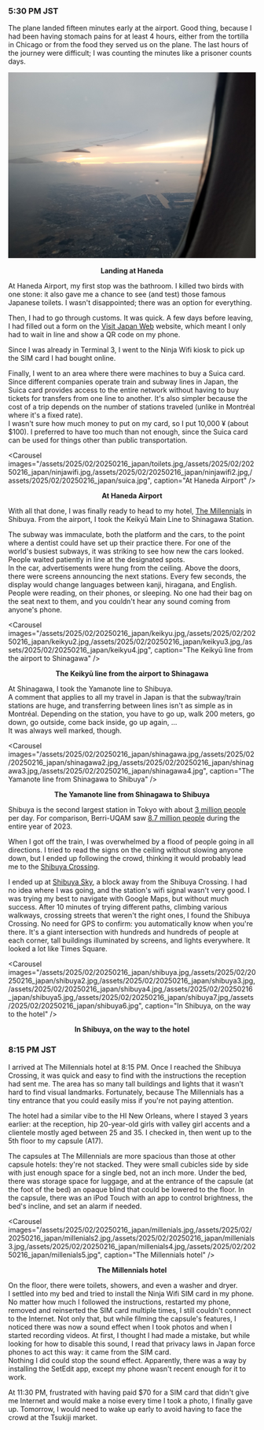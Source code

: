 ### 5:30 PM JST
The plane landed fifteen minutes early at the airport. Good thing, because I had been having stomach pains for at least 4 hours, either from the tortilla in Chicago or from the food they served us on the plane. The last hours of the journey were difficult; I was counting the minutes like a prisoner counts days.

![Landing at Haneda](/assets/2025/02/20250216_japan/landing.jpg)
<p align="center"><b>Landing at Haneda</b></p>

At Haneda Airport, my first stop was the bathroom. I killed two birds with one stone: it also gave me a chance to see (and test) those famous Japanese toilets. I wasn't disappointed; there was an option for everything.

Then, I had to go through customs. It was quick. A few days before leaving, I had filled out a form on the [Visit Japan Web](https://services.digital.go.jp/en/visit-japan-web/) website, which meant I only had to wait in line and show a QR code on my phone.

Since I was already in Terminal 3, I went to the Ninja Wifi kiosk to pick up the SIM card I had bought online.

Finally, I went to an area where there were machines to buy a Suica card. Since different companies operate train and subway lines in Japan, the Suica card provides access to the entire network without having to buy tickets for transfers from one line to another. It's also simpler because the cost of a trip depends on the number of stations traveled (unlike in Montréal where it's a fixed rate).  
I wasn't sure how much money to put on my card, so I put 10,000 ¥ (about $100). I preferred to have too much than not enough, since the Suica card can be used for things other than public transportation.

<Carousel
    images="/assets/2025/02/20250216_japan/toilets.jpg,/assets/2025/02/20250216_japan/ninjawifi.jpg,/assets/2025/02/20250216_japan/ninjawifi2.jpg,/assets/2025/02/20250216_japan/suica.jpg",
    caption="At Haneda Airport"
/>
<p align="center"><b>At Haneda Airport</b></p>

With all that done, I was finally ready to head to my hotel, [The Millennials](https://maps.app.goo.gl/iVtLg68rEfrY6paT8) in Shibuya. From the airport, I took the Keikyū Main Line to Shinagawa Station.

The subway was immaculate, both the platform and the cars, to the point where a dentist could have set up their practice there. For one of the world's busiest subways, it was striking to see how new the cars looked. People waited patiently in line at the designated spots.  
In the car, advertisements were hung from the ceiling. Above the doors, there were screens announcing the next stations. Every few seconds, the display would change languages between kanji, hiragana, and English. People were reading, on their phones, or sleeping. No one had their bag on the seat next to them, and you couldn't hear any sound coming from anyone's phone.

<Carousel
    images="/assets/2025/02/20250216_japan/keikyu.jpg,/assets/2025/02/20250216_japan/keikyu2.jpg,/assets/2025/02/20250216_japan/keikyu3.jpg,/assets/2025/02/20250216_japan/keikyu4.jpg",
    caption="The Keikyū line from the airport to Shinagawa"
/>
<p align="center"><b>The Keikyū line from the airport to Shinagawa</b></p>

At Shinagawa, I took the Yamanote line to Shibuya.  
A comment that applies to all my travel in Japan is that the subway/train stations are huge, and transferring between lines isn't as simple as in Montréal. Depending on the station, you have to go up, walk 200 meters, go down, go outside, come back inside, go up again, ...  
It was always well marked, though.

<Carousel
    images="/assets/2025/02/20250216_japan/shinagawa.jpg,/assets/2025/02/20250216_japan/shinagawa2.jpg,/assets/2025/02/20250216_japan/shinagawa3.jpg,/assets/2025/02/20250216_japan/shinagawa4.jpg",
    caption="The Yamanote line from Shinagawa to Shibuya"
/>
<p align="center"><b>The Yamanote line from Shinagawa to Shibuya</b></p>

Shibuya is the second largest station in Tokyo with about [3 million people](https://www.jrpass.com/fr/blog/the-biggest-and-busiest-train-stations-in-japan) per day. For comparison, Berri-UQAM saw [8.7 million people](https://www.stm.info/fr/a-propos/informations-entreprise-et-financieres/rapport-annuel-2023/rapport-dactivite#:~:text=L'achalandage%20STM%20a%20progress%C3%A9,soit%20le%20nombre%20de%20correspondances.) during the entire year of 2023.

When I got off the train, I was overwhelmed by a flood of people going in all directions. I tried to read the signs on the ceiling without slowing anyone down, but I ended up following the crowd, thinking it would probably lead me to the [Shibuya Crossing](https://maps.app.goo.gl/PVM4VAPne1XA7D9FA).

I ended up at [Shibuya Sky](https://maps.app.goo.gl/qtipxep4BpWspYEA8), a block away from the Shibuya Crossing. I had no idea where I was going, and the station's wifi signal wasn't very good. I was trying my best to navigate with Google Maps, but without much success. After 10 minutes of trying different paths, climbing various walkways, crossing streets that weren't the right ones, I found the Shibuya Crossing. No need for GPS to confirm: you automatically know when you're there. It's a giant intersection with hundreds and hundreds of people at each corner, tall buildings illuminated by screens, and lights everywhere. It looked a lot like Times Square.

<Carousel
    images="/assets/2025/02/20250216_japan/shibuya.jpg,/assets/2025/02/20250216_japan/shibuya2.jpg,/assets/2025/02/20250216_japan/shibuya3.jpg,/assets/2025/02/20250216_japan/shibuya4.jpg,/assets/2025/02/20250216_japan/shibuya5.jpg,/assets/2025/02/20250216_japan/shibuya7.jpg,/assets/2025/02/20250216_japan/shibuya6.jpg",
    caption="In Shibuya, on the way to the hotel"
/>
<p align="center"><b>In Shibuya, on the way to the hotel</b></p>

### 8:15 PM JST
I arrived at The Millennials hotel at 8:15 PM. Once I reached the Shibuya Crossing, it was quick and easy to find with the instructions the reception had sent me. The area has so many tall buildings and lights that it wasn't hard to find visual landmarks. Fortunately, because The Millennials has a tiny entrance that you could easily miss if you're not paying attention.

The hotel had a similar vibe to the HI New Orleans, where I stayed 3 years earlier: at the reception, hip 20-year-old girls with valley girl accents and a clientele mostly aged between 25 and 35. I checked in, then went up to the 5th floor to my capsule (A17).

The capsules at The Millennials are more spacious than those at other capsule hotels: they're not stacked. They were small cubicles side by side with just enough space for a single bed, not an inch more. Under the bed, there was storage space for luggage, and at the entrance of the capsule (at the foot of the bed) an opaque blind that could be lowered to the floor. In the capsule, there was an iPod Touch with an app to control brightness, the bed's incline, and set an alarm if needed.

<Carousel
    images="/assets/2025/02/20250216_japan/millenials.jpg,/assets/2025/02/20250216_japan/millenials2.jpg,/assets/2025/02/20250216_japan/millenials3.jpg,/assets/2025/02/20250216_japan/millenials4.jpg,/assets/2025/02/20250216_japan/millenials5.jpg",
    caption="The Millennials hotel"
/>
<p align="center"><b>The Millennials hotel</b></p>

On the floor, there were toilets, showers, and even a washer and dryer.  
I settled into my bed and tried to install the Ninja Wifi SIM card in my phone. No matter how much I followed the instructions, restarted my phone, removed and reinserted the SIM card multiple times, I still couldn't connect to the Internet. Not only that, but while filming the capsule's features, I noticed there was now a sound effect when I took photos and when I started recording videos. At first, I thought I had made a mistake, but while looking for how to disable this sound, I read that privacy laws in Japan force phones to act this way: it came from the SIM card.  
Nothing I did could stop the sound effect. Apparently, there was a way by installing the SetEdit app, except my phone wasn't recent enough for it to work.

At 11:30 PM, frustrated with having paid $70 for a SIM card that didn't give me Internet and would make a noise every time I took a photo, I finally gave up. Tomorrow, I would need to wake up early to avoid having to face the crowd at the Tsukiji market.
